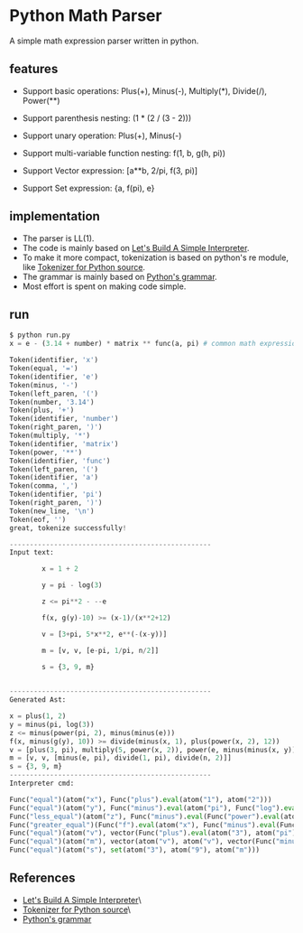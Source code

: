 # Python Math Parser

A simple math expression parser written in python.

## features

- Support basic operations: Plus(+), Minus(-), Multiply(\*), Divide(/), Power(\*\*)

- Support parenthesis nesting: (1 * (2 / (3 - 2)))

- Support unary operation: Plus(+), Minus(-)

- Support multi-variable function nesting: f(1, b, g(h, pi))

- Support Vector expression: [a\*\*b, 2/pi, f(3, pi)]

- Support Set expression: {a, f(pi), e}

## implementation

- The parser is LL(1).
- The code is mainly based on [Let's Build A Simple Interpreter](https://github.com/rspivak/lsbasi/blob/master/part17/spi.py).
- To make it more compact, tokenization is based on python's re module, like [Tokenizer for Python source](https://docs.python.org/3/library/tokenize.html).
- The grammar is mainly based on [Python's grammar](https://docs.python.org/3/reference/grammar.html).
- Most effort is spent on making code simple.


## run
```python
$ python run.py 
x = e - (3.14 + number) * matrix ** func(a, pi) # common math expression

Token(identifier, 'x')
Token(equal, '=')
Token(identifier, 'e')
Token(minus, '-')
Token(left_paren, '(')
Token(number, '3.14')
Token(plus, '+')
Token(identifier, 'number')
Token(right_paren, ')')
Token(multiply, '*')
Token(identifier, 'matrix')
Token(power, '**')
Token(identifier, 'func')
Token(left_paren, '(')
Token(identifier, 'a')
Token(comma, ',')
Token(identifier, 'pi')
Token(right_paren, ')')
Token(new_line, '\n')
Token(eof, '')
great, tokenize successfully!

--------------------------------------------------
Input text: 

        x = 1 + 2

        y = pi - log(3)

        z <= pi**2 - --e

        f(x, g(y)-10) >= (x-1)/(x**2+12)

        v = [3+pi, 5*x**2, e**(-(x-y))]

        m = [v, v, [e-pi, 1/pi, n/2]]

        s = {3, 9, m}

    
--------------------------------------------------
Generated Ast: 

x = plus(1, 2)
y = minus(pi, log(3))
z <= minus(power(pi, 2), minus(minus(e)))
f(x, minus(g(y), 10)) >= divide(minus(x, 1), plus(power(x, 2), 12))
v = [plus(3, pi), multiply(5, power(x, 2)), power(e, minus(minus(x, y)))]
m = [v, v, [minus(e, pi), divide(1, pi), divide(n, 2)]]
s = {3, 9, m}
--------------------------------------------------
Interpreter cmd: 

Func("equal")(atom("x"), Func("plus").eval(atom("1"), atom("2")))
Func("equal")(atom("y"), Func("minus").eval(atom("pi"), Func("log").eval(atom("3"))))
Func("less_equal")(atom("z"), Func("minus").eval(Func("power").eval(atom("pi"), atom("2")), Func("minus").eval(Func("minus").eval(atom("e")))))
Func("greater_equal")(Func("f").eval(atom("x"), Func("minus").eval(Func("g").eval(atom("y")), atom("10"))), Func("divide").eval(Func("minus").eval(atom("x"), atom("1")), Func("plus").eval(Func("power").eval(atom("x"), atom("2")), atom("12"))))
Func("equal")(atom("v"), vector(Func("plus").eval(atom("3"), atom("pi")), Func("multiply").eval(atom("5"), Func("power").eval(atom("x"), atom("2"))), Func("power").eval(atom("e"), Func("minus").eval(Func("minus").eval(atom("x"), atom("y"))))))
Func("equal")(atom("m"), vector(atom("v"), atom("v"), vector(Func("minus").eval(atom("e"), atom("pi")), Func("divide").eval(atom("1"), atom("pi")), Func("divide").eval(atom("n"), atom("2")))))
Func("equal")(atom("s"), set(atom("3"), atom("9"), atom("m")))
```

## References
- [Let's Build A Simple Interpreter](https://github.com/rspivak/lsbasi/blob/master/part17/spi.py)\
- [Tokenizer for Python source](https://docs.python.org/3/library/tokenize.html)\
- [Python's grammar](https://docs.python.org/3/reference/grammar.html)

